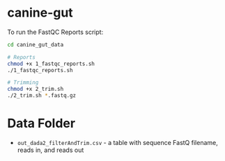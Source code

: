 # canine-gut

To run the FastQC Reports script:

```bash
cd canine_gut_data

# Reports
chmod +x 1_fastqc_reports.sh
./1_fastqc_reports.sh

# Trimming
chmod +x 2_trim.sh
./2_trim.sh *.fastq.gz
```

# Data Folder

- `out_dada2_filterAndTrim.csv` - a table with sequence FastQ filename, reads in, and reads out
